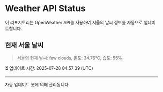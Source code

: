 
# Weather API Status

이 리포지토리는 OpenWeather API를 사용하여 서울의 날씨 정보를 자동으로 업데이트합니다.

## 현재 서울 날씨
> 서울의 현재 날씨: few clouds, 온도: 34.76°C, 습도: 55%

⏳ 업데이트 시간: 2025-07-28 04:57:39 (UTC)

---
자동 업데이트 봇에 의해 관리됩니다.
